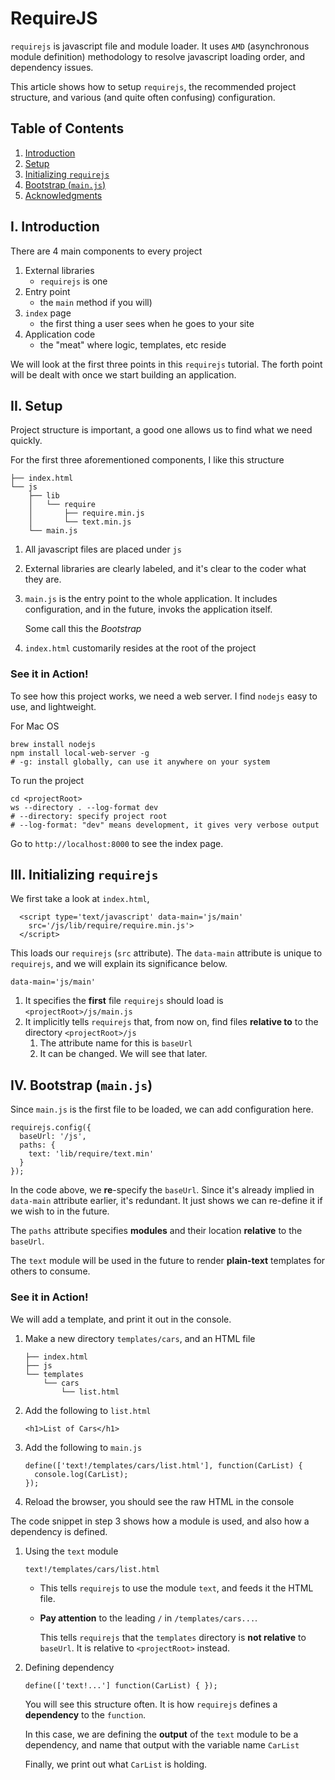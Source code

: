 # RequireJS

`requirejs` is javascript file and module loader. It uses `AMD` (asynchronous
module definition) methodology to resolve javascript loading order, and
dependency issues.

This article shows how to setup `requirejs`, the recommended project structure,
and various (and quite often confusing) configuration.

## Table of Contents

1. [Introduction](#i-introduction)
2. [Setup](#ii-setup)
3. [Initializing `requirejs`](#iii-initializing-requirejs)
4. [Bootstrap (`main.js`)](#iv-bootstrap-main-js)
5. [Acknowledgments](../../README.md#acknowledgments)

## I. Introduction

There are 4 main components to every project

1. External libraries
    * `requirejs` is one
2. Entry point
    * the `main` method if you will)
3. `index` page
    * the first thing a user sees when he goes to your site
4. Application code
    * the "meat" where logic, templates, etc reside

We will look at the first three points in this `requirejs` tutorial. The forth
point will be dealt with once we start building an application.

## II. Setup

Project structure is important, a good one allows us to find what we need
quickly.

For the first three aforementioned components, I like this structure

```
├── index.html
└── js
    ├── lib
    │   └── require
    │       ├── require.min.js
    │       └── text.min.js
    └── main.js
```

1. All javascript files are placed under `js`
1. External libraries are clearly labeled, and it's clear to the coder what
    they are.
2. `main.js` is the entry point to the whole application. It includes
    configuration, and in the future, invoks the application itself.

    Some call this the _Bootstrap_
3. `index.html` customarily resides at the root of the project

### See it in Action!

To see how this project works, we need a web server. I find `nodejs` easy to
use, and lightweight.

For Mac OS

```
brew install nodejs
npm install local-web-server -g
# -g: install globally, can use it anywhere on your system
```

To run the project

```
cd <projectRoot>
ws --directory . --log-format dev
# --directory: specify project root
# --log-format: "dev" means development, it gives very verbose output
```

Go to `http://localhost:8000` to see the index page.

## III. Initializing `requirejs`

We first take a look at `index.html`,

```
  <script type='text/javascript' data-main='js/main'
    src='/js/lib/require/require.min.js'>
  </script>
```

This loads our `requirejs` (`src` attribute). The `data-main` attribute is
unique to `requirejs`, and we will explain its significance below.

```
data-main='js/main'
```

1. It specifies the **first** file `requirejs` should load is
    `<projectRoot>/js/main.js`
2. It implicitly tells `requirejs` that, from now on, find files
    **relative to** to the directory `<projectRoot>/js`
    1. The attribute name for this is `baseUrl`
    2. It can be changed. We will see that later.

## IV. Bootstrap (`main.js`)

Since `main.js` is the first file to be loaded, we can add configuration here.

```
requirejs.config({
  baseUrl: '/js',
  paths: {
    text: 'lib/require/text.min'
  }
});
```

In the code above, we **re**-specify the `baseUrl`. Since it's already implied
in `data-main` attribute earlier, it's redundant. It just shows we can
re-define it if we wish to in the future.

The `paths` attribute specifies **modules** and their location **relative** to
the `baseUrl`.

The `text` module will be used in the future to render **plain-text** templates
for others to consume.

### See it in Action!

We will add a template, and print it out in the console.

1. Make a new directory `templates/cars`, and an HTML file

    ```
    ├── index.html
    ├── js
    └── templates
        └── cars
            └── list.html
    ```

2. Add the following to `list.html`

    ```
    <h1>List of Cars</h1>
    ```

2. Add the following to `main.js`

    ```
    define(['text!/templates/cars/list.html'], function(CarList) {
      console.log(CarList);
    });
    ```

3. Reload the browser, you should see the raw HTML in the console

The code snippet in step 3 shows how a module is used, and also how a
dependency is defined.

1. Using the `text` module

    ```
    text!/templates/cars/list.html
    ```

    * This tells `requirejs` to use the module `text`, and feeds it the HTML
    file.
    * **Pay attention** to the leading `/` in `/templates/cars...`.

        This tells `requirejs` that the `templates` directory is **not
        relative** to `baseUrl`.  It is relative to `<projectRoot>` instead.
2. Defining dependency

    ```
    define(['text!...'] function(CarList) { });
    ```

    You will see this structure often. It is how `requirejs` defines a
    **dependency** to the `function`.

    In this case, we are defining the **output** of the `text` module to
    be a dependency, and name that output with the variable name `CarList`

    Finally, we print out what `CarList` is holding.
